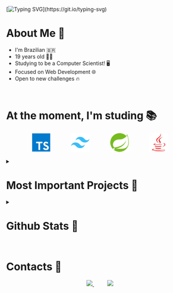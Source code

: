 [![Typing SVG](https://readme-typing-svg.herokuapp.com/?color=FFFFFF&size=34&center=true&vCenter=true&width=1000&lines=Welcome+to+my+Profile!;Fullstack+Developer!;Computer+Science+student!)](https://git.io/typing-svg)

# About Me 🧐

- I'm Brazilian :brazil:
- 19 years old :man_technologist:
- Studying to be a Computer Scientist! :desktop_computer:
- Focused on Web Development :globe_with_meridians:
- Open to new challenges :fire:

<br />
<h1>At the moment, I'm studing 📚</h1>

<p align="center">
	<img height="50" src="https://raw.githubusercontent.com/devicons/devicon/master/icons/typescript/typescript-original.svg">
	&nbsp;&nbsp;&nbsp;&nbsp;&nbsp;&nbsp;&nbsp;&nbsp;&nbsp;&nbsp;&nbsp;&nbsp;
	<img height="50" src="https://raw.githubusercontent.com/devicons/devicon/master/icons/tailwindcss/tailwindcss-plain.svg">
 	&nbsp;&nbsp;&nbsp;&nbsp;&nbsp;&nbsp;&nbsp;&nbsp;&nbsp;&nbsp;&nbsp;&nbsp;
	<img height="50" src="https://raw.githubusercontent.com/devicons/devicon/master/icons/spring/spring-original.svg">
	&nbsp;&nbsp;&nbsp;&nbsp;&nbsp;&nbsp;&nbsp;&nbsp;&nbsp;&nbsp;&nbsp;&nbsp;
	<img height="50" src="https://raw.githubusercontent.com/devicons/devicon/master/icons/java/java-plain.svg">
</p>

<details>
	<summary>
		<h1>Most Important Projects 📖</h1>
	</summary>
	
<a href="https://github.com/EduCsg/MyPortfolio" target="_blank">My Portfólio V1.0</a> - Done! ✔️
<br />
Developed by: [@EduCsg](https://github.com/EduCsg)
<br />
Website: <a href="https://educsg.github.io/MyPortfolio/" target="_blank">Click here!</a>

<a href="https://github.com/EduCsg/MyPortfolio" target="_blank">My Portfólio V2.0</a> - In planning... 💭
<!-- <br />
Developed by: [@EduCsg](https://github.com/EduCsg)
<br />
Website: Click <a href="https://educsg.github.io/MyPortfolio/" target="_blank">here!</a> -->

<a href="https://github.com/EduCsg/FastForm" target="_blank">Fast Form</a> - Done! ✔️
<br />
Developed by: [@EduCsg](https://github.com/EduCsg)

<a href="https://github.com/EduCsg/Curso-HTML-CSS-FiredLabs" target="_blank">FiredLabs Course HTML and CSS</a> - Done! ✔️
<br />
Course developed by: <a href="https://github.com/marcobrunodev">@marcobrunodev</a> - <a href="https://www.youtube.com/watch?v=CZPa3-1BKnY&list=PLirko8T4cEmzrH3jIJi7R7ufeqcpXYaLa&ab_channel=MarcoBruno" target="_blank">Course Link</a>

<a href="https://github.com/EduCsg/curso_react" target="_blank">React Course</a> - Done! ✔️
<br />
Course Developed by: [@Matheus Battisti](https://github.com/matheusbattisti) - <a href="https://www.udemy.com/course/react-do-zero-a-maestria-c-hooks-router-api-projetos/" target="_blank">Course Link</a>

<a href="https://github.com/EduCsg/POO-com-JS" target="_blank">OOP with JS + TS</a> - Done! ✔️
<br />
Course Developed by: [@Matheus Battisti](https://github.com/matheusbattisti) - <a href="https://www.udemy.com/course/orientacao-a-objetos-com-javascript-projetos-e-typescript/" target="_blank">Course Link</a>
	
<a href="https://github.com/EduCsg/Curso_Typescript" target="_blank">TS - Basic to Advanced (React & Express)</a> - Done! ✔️
<br />
Course Developed by: [@Matheus Battisti](https://github.com/matheusbattisti) - <a href="https://www.udemy.com/course/typescript-do-basico-ao-avancado-c-react-express/" target="_blank">Course Link</a>
	
</details>

<details>
	<summary>
		<h1>Github Stats 🔬</h1>
	</summary>
	
<br/>

<div align="center">
  	<a href="https://github.com/EduCsg">
	  	<img height="180em" src="https://github-readme-stats.vercel.app/api?username=EduCsg&show_icons=true&theme=dracula&include_all_commits=true&count_private=true"/>
		<img height="180em" src="https://github-readme-stats.vercel.app/api/top-langs/?username=EduCsg&layout=compact&langs_count=7&theme=dracula"/>
	</a>
</div>

</details>

<br/>
		
<h1>Contacts 📱</h1>

<p align="center">
	<a href="mailto:eduardocasagrande71@gmail.com">
		<img src="https://img.shields.io/badge/gmail-D14836?&style=for-the-badge&logo=gmail&logoColor=white&link=mailto:eduardocasagrande71@gmail.com">
	</a>
    &nbsp;&nbsp;&nbsp;&nbsp;&nbsp;&nbsp;&nbsp;&nbsp;
	<a href="https://www.linkedin.com/in/educasagrande/">
		<img src="https://img.shields.io/badge/linkedin-%230077B5.svg?&style=for-the-badge&logo=linkedin&logoColor=white&link=mailto:https://www.linkedin.com/in/educasagrande/">
	</a>
</p>
